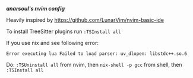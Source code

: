 ***anarsoul's nvim config***

Heavily inspired by  https://github.com/LunarVim/nvim-basic-ide

To install TreeSitter plugins run `:TSInstall all`

If you use nix and see following error:

```
Error executing lua Failed to load parser: uv_dlopen: libstdc++.so.6
```

Do: `:TSUninstall all` from nvim, then `nix-shell -p gcc` from shell, then `:TSInstall all`
